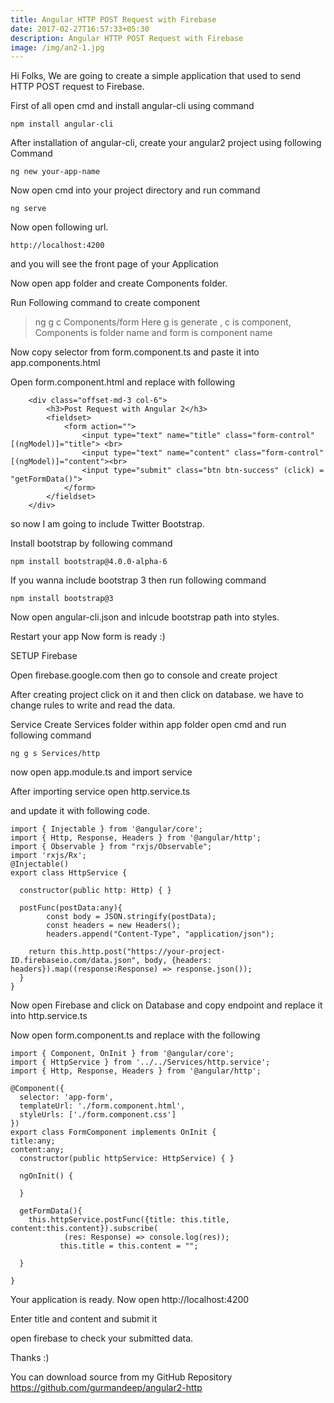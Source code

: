 ```yaml
---
title: Angular HTTP POST Request with Firebase
date: 2017-02-27T16:57:33+05:30
description: Angular HTTP POST Request with Firebase
image: /img/an2-1.jpg
---
```

Hi Folks, We are going to create a simple application that used to send HTTP POST request to Firebase.

First of all open cmd and install angular-cli using command

```
npm install angular-cli
```

After installation of angular-cli, create your angular2 project using following Command

```
ng new your-app-name
```

Now open cmd into your project directory and run command

```
ng serve
```

Now open following url.

```
http://localhost:4200
```

and you will see the front page of your Application

Now open app folder and create Components folder.

Run Following command to create component

> ng g c Components/form
> Here g is generate , c is component, Components is folder name and form is component name

Now copy selector from form.component.ts and paste it into app.components.html

Open form.component.html and replace with following

```
	<div class="offset-md-3 col-6">
		<h3>Post Request with Angular 2</h3>
		<fieldset>	
			<form action="">
				<input type="text" name="title" class="form-control" [(ngModel)]="title"> <br>
				<input type="text" name="content" class="form-control" [(ngModel)]="content"><br>
				<input type="submit" class="btn btn-success" (click) = "getFormData()">
			</form>
		</fieldset>	
	</div>
```

so now I am going to include Twitter Bootstrap.

Install bootstrap by following command

```
npm install bootstrap@4.0.0-alpha-6
```

If you wanna include bootstrap 3 then run following command

```
npm install bootstrap@3
```

Now open angular-cli.json and inlcude bootstrap path into styles.

Restart your app
Now form is ready :)

SETUP Firebase

Open firebase.google.com then go to console and create project

After creating project click on it and then click on database.
we have to change rules to write and read the data.

Service
Create Services folder within app folder
open cmd and run following command

```
ng g s Services/http
```

now open app.module.ts and import service

After importing service open http.service.ts

and update it with following code.

```
import { Injectable } from '@angular/core';
import { Http, Response, Headers } from '@angular/http';
import { Observable } from "rxjs/Observable";
import 'rxjs/Rx';
@Injectable()
export class HttpService {

  constructor(public http: Http) { }

  postFunc(postData:any){
  		const body = JSON.stringify(postData);
  		const headers = new Headers();
  		headers.append("Content-Type", "application/json");
  	
  	return this.http.post("https://your-project-ID.firebaseio.com/data.json", body, {headers: headers}).map((response:Response) => response.json());
  }
}
```

Now open Firebase and click on Database and copy endpoint and replace it into http.service.ts

Now open form.component.ts and replace with the following

```
import { Component, OnInit } from '@angular/core';
import { HttpService } from '../../Services/http.service';
import { Http, Response, Headers } from '@angular/http';

@Component({
  selector: 'app-form',
  templateUrl: './form.component.html',
  styleUrls: ['./form.component.css']
})
export class FormComponent implements OnInit {
title:any;
content:any;
  constructor(public httpService: HttpService) { }

  ngOnInit() {
  	
  }

  getFormData(){
  	this.httpService.postFunc({title: this.title, content:this.content}).subscribe(
  			(res: Response) => console.log(res));
           this.title = this.content = "";
  	
  }

}
```

Your application is ready. Now open http://localhost:4200

Enter title and content and submit it

open firebase to check your submitted data.

Thanks :)

You can download source from my GitHub Repository
https://github.com/gurmandeep/angular2-http
